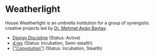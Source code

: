 # Weatherlight

House Weatherlight is an umbrella institution for a group of synergistic creative projects led by [Dr. Mehmet Aydın Baytaş](http://baytas.net/):

- [Design Discipline](http://designdisciplin.com) (Status: Active)
- [d:rev](http://drev.io/) (Status: Incubation, Semi-stealth)
- [\["Convolution"\]](https://bugle-chihuahua-cnmm.squarespace.com/) (Status: Incubation, Stealth)
